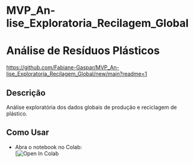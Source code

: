 # MVP_An-lise_Exploratoria_Recilagem_Global

# Análise de Resíduos Plásticos

https://github.com/Fabiane-Gaspar/MVP_An-lise_Exploratoria_Recilagem_Global/new/main?readme=1

## Descrição
Análise exploratória dos dados globais de produção e reciclagem de plástico.

## Como Usar
- Abra o notebook no Colab:  
  [![Open In Colab](https://colab.research.google.com/drive/1UmX5_XoG4pD6GSNpUYLfAvf1hhGh2bsH#scrollTo=t8tFn5sQhqCI)
